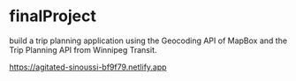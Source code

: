 # finalProject
build a trip planning application using the Geocoding API of MapBox and the Trip Planning API from Winnipeg Transit.

https://agitated-sinoussi-bf9f79.netlify.app


